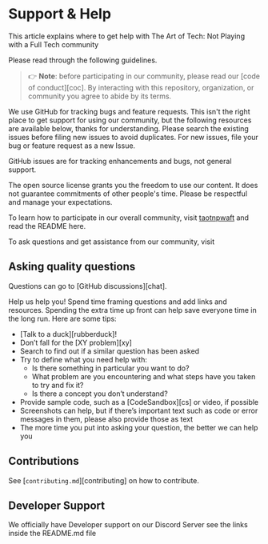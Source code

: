 # Support & Help

This article explains where to get help with The Art of Tech: Not Playing with a Full Tech community

Please read through the following guidelines.

> 👉 **Note**: before participating in our community, please read our
> [code of conduct][coc].
> By interacting with this repository, organization, or community you agree to
> abide by its terms.

We use GitHub for tracking bugs and feature requests. This isn't the right place to get support for using our community, but the following resources are available below, thanks for understanding. Please search the existing issues before filing new issues to avoid duplicates.  For new issues, file your bug or feature request as a new Issue.

GitHub issues are for tracking enhancements and bugs, not general support.

The open source license grants you the freedom to use our content. It does not guarantee commitments of other people's time. Please be respectful and manage your expectations.

To learn how to participate in our overall community, visit [taotnpwaft](https://www.taotnpwaft.org) and read the README here.

To ask questions and get assistance from our community, visit

## Asking quality questions

Questions can go to [GitHub discussions][chat].

Help us help you!
Spend time framing questions and add links and resources.
Spending the extra time up front can help save everyone time in the long run.
Here are some tips:

*   [Talk to a duck][rubberduck]!
*   Don’t fall for the [XY problem][xy]
*   Search to find out if a similar question has been asked
*   Try to define what you need help with:
    *   Is there something in particular you want to do?
    *   What problem are you encountering and what steps have you taken to try
        and fix it?
    *   Is there a concept you don’t understand?
*   Provide sample code, such as a [CodeSandbox][cs] or video, if possible
*   Screenshots can help, but if there’s important text such as code or error
    messages in them, please also provide those as text
*   The more time you put into asking your question, the better we can help you

## Contributions

See [`contributing.md`][contributing] on how to contribute.

## Developer Support

We officially have Developer support on our Discord Server see the links inside the README.md file
